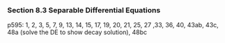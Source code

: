 ### Section 8.3 Separable Differential Equations
p595: 1, 2, 3, 5, 7, 9, 13, 14, 15, 17, 19, 20, 21, 25, 27 ,33, 36, 40, 43ab, 43c, 48a (solve the DE to show decay solution), 48bc
